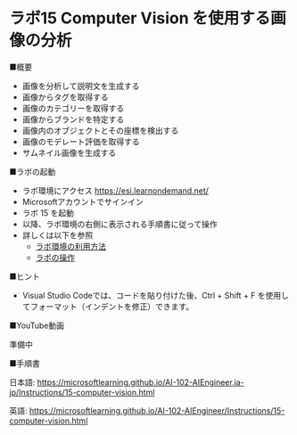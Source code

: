 # ラボ15 Computer Vision を使用する画像の分析

■概要

- 画像を分析して説明文を生成する
- 画像からタグを取得する
- 画像のカテゴリーを取得する
- 画像からブランドを特定する
- 画像内のオブジェクトとその座標を検出する
- 画像のモデレート評価を取得する
- サムネイル画像を生成する

■ラボの起動

- ラボ環境にアクセス https://esi.learnondemand.net/
- Microsoftアカウントでサインイン
- ラボ 15 を起動
- 以降、ラボ環境の右側に表示される手順書に従って操作
- 詳しくは以下を参照
  - [ラボ環境の利用方法](https://github.com/hiryamada/notes/blob/main/cloudslice/README.md)
  - [ラボの操作](https://github.com/hiryamada/notes/blob/main/cloudslice/CloudSliceLab.pdf)

■ヒント

- Visual Studio Codeでは、コードを貼り付けた後、Ctrl + Shift + F を使用してフォーマット（インデントを修正）できます。

■YouTube動画

準備中

■手順書

日本語:
https://microsoftlearning.github.io/AI-102-AIEngineer.ja-jp/Instructions/15-computer-vision.html

英語:
https://microsoftlearning.github.io/AI-102-AIEngineer/Instructions/15-computer-vision.html
